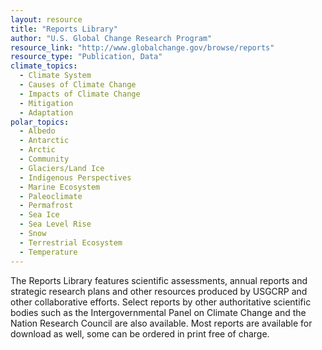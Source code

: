 ```yaml
---
layout: resource
title: "Reports Library"
author: "U.S. Global Change Research Program"
resource_link: "http://www.globalchange.gov/browse/reports"
resource_type: "Publication, Data"
climate_topics:
  - Climate System
  - Causes of Climate Change
  - Impacts of Climate Change
  - Mitigation
  - Adaptation
polar_topics:
  - Albedo
  - Antarctic
  - Arctic
  - Community
  - Glaciers/Land Ice
  - Indigenous Perspectives
  - Marine Ecosystem
  - Paleoclimate
  - Permafrost
  - Sea Ice
  - Sea Level Rise
  - Snow
  - Terrestrial Ecosystem
  - Temperature
---
```


The Reports Library features scientific assessments, annual reports and strategic research plans and other resources produced by USGCRP and other collaborative efforts. Select reports by other authoritative scientific bodies such as the Intergovernmental Panel on Climate Change and the Nation Research Council are also available. Most reports are available for download as well, some can be ordered in print free of charge. 